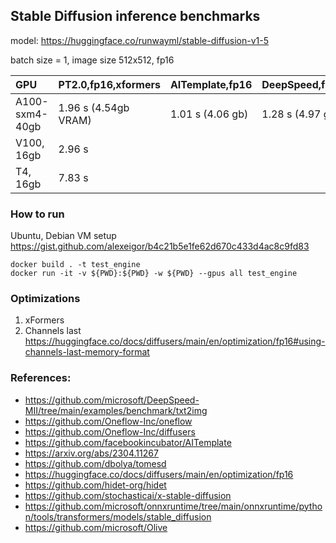 ## Stable Diffusion inference benchmarks

model: https://huggingface.co/runwayml/stable-diffusion-v1-5

batch size = 1, image size 512x512, fp16

| GPU                    | PT2.0,fp16,xformers   | AITemplate,fp16 | DeepSpeed,fp16   | Oneflow,fp16     |
| :---                   | :---                  | :---            | :---             | :---             |
| A100-sxm4-40gb         | 1.96 s (4.54gb VRAM)  | 1.01 s (4.06 gb)| 1.28 s (4.97 gb) | 0.98 s (5.62 gb) |
| V100, 16gb             | 2.96 s                |                 |                  |                  |
| T4, 16gb               | 7.83 s                |                 |                  |                  |


### How to run
Ubuntu, Debian VM setup https://gist.github.com/alexeigor/b4c21b5e1fe62d670c433d4ac8c9fd83
```
docker build . -t test_engine
docker run -it -v ${PWD}:${PWD} -w ${PWD} --gpus all test_engine
```

### Optimizations
1. xFormers
2. Channels last https://huggingface.co/docs/diffusers/main/en/optimization/fp16#using-channels-last-memory-format


### References:
- https://github.com/microsoft/DeepSpeed-MII/tree/main/examples/benchmark/txt2img
- https://github.com/Oneflow-Inc/oneflow
- https://github.com/Oneflow-Inc/diffusers
- https://github.com/facebookincubator/AITemplate
- https://arxiv.org/abs/2304.11267
- https://github.com/dbolya/tomesd
- https://huggingface.co/docs/diffusers/main/en/optimization/fp16
- https://github.com/hidet-org/hidet
- https://github.com/stochasticai/x-stable-diffusion
- https://github.com/microsoft/onnxruntime/tree/main/onnxruntime/python/tools/transformers/models/stable_diffusion
- https://github.com/microsoft/Olive
